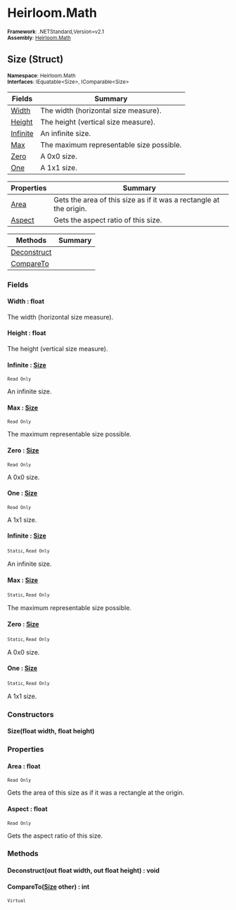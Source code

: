 # Heirloom.Math

<small>**Framework**: .NETStandard,Version=v2.1</small>  
<small>**Assembly**: [Heirloom.Math](../Heirloom.Math/Heirloom.Math.md)</small>  

## Size (Struct)
<small>**Namespace**: Heirloom.Math</sub></small>  
<small>**Interfaces**: IEquatable\<Size>, IComparable\<Size></small>  

| Fields                | Summary                                  |
|-----------------------|------------------------------------------|
| [Width](#WIDT6892)    | The width (horizontal size measure).     |
| [Height](#HEIGE098)   | The height (vertical size measure).      |
| [Infinite](#INFIDABE) | An infinite size.                        |
| [Max](#MAXD4DA)       | The maximum representable size possible. |
| [Zero](#ZEROC7D5)     | A 0x0 size.                              |
| [One](#ONE6246)       | A 1x1 size.                              |

| Properties          | Summary                                                            |
|---------------------|--------------------------------------------------------------------|
| [Area](#AREA9F52)   | Gets the area of this size as if it was a rectangle at the origin. |
| [Aspect](#ASPE3163) | Gets the aspect ratio of this size.                                |

| Methods                  | Summary |
|--------------------------|---------|
| [Deconstruct](#DECOC188) |         |
| [CompareTo](#COMPD590)   |         |

### Fields

#### <a name="WIDT6892"></a> Width : float

The width (horizontal size measure).

#### <a name="HEIGE098"></a> Height : float

The height (vertical size measure).

#### <a name="INFIDABE"></a> Infinite : [Size](Heirloom.Math.Size.md)
<small>`Read Only`</small>

An infinite size.

#### <a name="MAXD4DA"></a> Max : [Size](Heirloom.Math.Size.md)
<small>`Read Only`</small>

The maximum representable size possible.

#### <a name="ZEROC7D5"></a> Zero : [Size](Heirloom.Math.Size.md)
<small>`Read Only`</small>

A 0x0 size.

#### <a name="ONE6246"></a> One : [Size](Heirloom.Math.Size.md)
<small>`Read Only`</small>

A 1x1 size.

#### <a name="INFIDABE"></a> Infinite : [Size](Heirloom.Math.Size.md)
<small>`Static`, `Read Only`</small>

An infinite size.

#### <a name="MAXD4DA"></a> Max : [Size](Heirloom.Math.Size.md)
<small>`Static`, `Read Only`</small>

The maximum representable size possible.

#### <a name="ZEROC7D5"></a> Zero : [Size](Heirloom.Math.Size.md)
<small>`Static`, `Read Only`</small>

A 0x0 size.

#### <a name="ONE6246"></a> One : [Size](Heirloom.Math.Size.md)
<small>`Static`, `Read Only`</small>

A 1x1 size.

### Constructors

#### Size(float width, float height)

### Properties

#### <a name="AREA9F52"></a> Area : float

<small>`Read Only`</small>

Gets the area of this size as if it was a rectangle at the origin.

#### <a name="ASPE3163"></a> Aspect : float

<small>`Read Only`</small>

Gets the aspect ratio of this size.

### Methods

#### <a name="DECO9B36"></a> Deconstruct(out float width, out float height) : void


#### <a name="COMP474E"></a> CompareTo([Size](Heirloom.Math.Size.md) other) : int
<small>`Virtual`</small>


